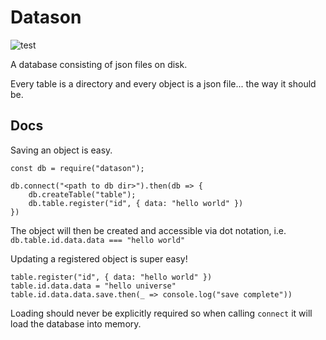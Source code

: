# Datason

![test](https://github.com/munHunger/datason/workflows/test/badge.svg?branch=master)

A database consisting of json files on disk.

Every table is a directory and every object is a json file... the way it should be.

## Docs

Saving an object is easy.

```
const db = require("datason");

db.connect("<path to db dir>").then(db => {
    db.createTable("table");
    db.table.register("id", { data: "hello world" })
})
```

The object will then be created and accessible via dot notation, i.e. `db.table.id.data.data === "hello world"`

Updating a registered object is super easy!

```
table.register("id", { data: "hello world" })
table.id.data.data = "hello universe"
table.id.data.data.save.then(_ => console.log("save complete"))
```

Loading should never be explicitly required so when calling `connect` it will load the database into memory.
